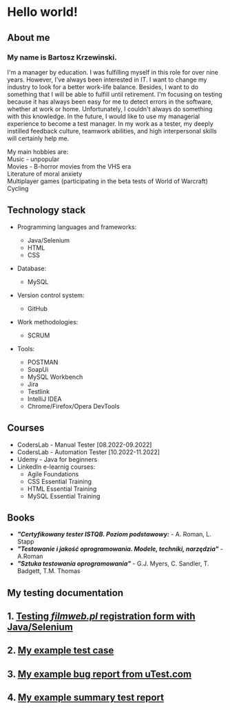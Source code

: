 # Hello world!  
  
## About me

### My name is **Bartosz Krzewinski.**

I'm a manager by education. I was fulfilling myself in this role for over nine years. However, I've always been interested in IT.   I want to change my industry to look for a better work-life balance. Besides, I want to do something that I will be able to fulfill until retirement.   I'm focusing on testing because it has always been easy for me to detect errors in the software, whether at work or home. Unfortunately, I couldn't always do something with this knowledge. In the future, I would like to use my managerial experience to become a test manager. In my work as a tester, my deeply instilled feedback culture, teamwork abilities, and high interpersonal skills will certainly help me.

My main hobbies are:  
Music - unpopular  
Movies - B-horror movies from the VHS era  
Literature of moral anxiety  
Multiplayer games (participating in the beta tests of World of Warcraft)  
Cycling  
  
## Technology stack  
  
* Programming languages and frameworks:  
  * Java/Selenium  
  * HTML  
  * CSS
    
* Database:    
  * MySQL  
     
* Version control system:    
  * GitHub  
    
* Work methodologies:  
  * SCRUM  
    
* Tools:  
  * POSTMAN  
  * SoapUi  
  * MySQL Workbench  
  * Jira  
  * Testlink  
  * IntelliJ IDEA  
  * Chrome/Firefox/Opera DevTools
    
## Courses  
  
* CodersLab - Manual Tester [08.2022-09.2022]  
* CodersLab - Automation Tester [10.2022-11.2022]  
* Udemy - Java for beginners  
* LinkedIn e-learnig courses:  
  * Agile Foundations  
  * CSS Essential Training  
  * HTML Essential Training  
  * MySQL Essential Training  
    
## Books  
  
* ***"Certyfikowany tester ISTQB. Poziom podstawowy:*** - A. Roman, L. Stapp  
* ***"Testowanie i jakość oprogramowania. Modele, techniki, narzędzia"*** - A.Roman  
* ***"Sztuka testowania oprogramowania"*** - G.J. Myers, C. Sandler, T. Badgett, T.M. Thomas  
  
## My testing documentation
  


## 1. [Testing ***filmweb.pl*** registration form with Java/Selenium](src/main/java/RejestracjaFilmweb.java)  

## 2. [My example test case](Images/testcase.png)  

## 3. [My example bug report from uTest.com](Images/utest_bug_report.png)  

## 4. [My example summary test report](Images/Raport_po_testach.PrestaShop.pdf)


